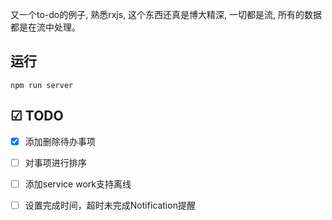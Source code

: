 又一个to-do的例子, 熟悉rxjs, 这个东西还真是博大精深, 一切都是流, 所有的数据都是在流中处理。

## 运行
`npm run server`

## ☑ TODO
- [X] 添加删除待办事项
- [ ] 对事项进行排序
- [ ] 添加service work支持离线
- [ ] 设置完成时间，超时未完成Notification提醒

